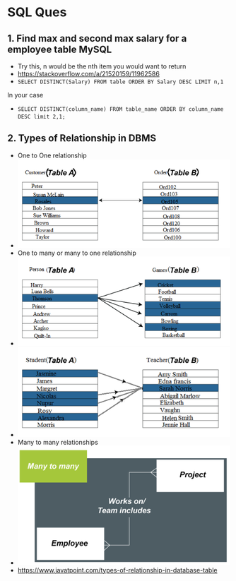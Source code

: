 # SQL Ques
## 1. Find max and second max salary for a employee table MySQL
- Try this, n would be the nth item you would want to return
- https://stackoverflow.com/a/21520159/11962586
- ```SELECT DISTINCT(Salary) FROM table ORDER BY Salary DESC LIMIT n,1```

In your case
- ```SELECT DISTINCT(column_name) FROM table_name ORDER BY column_name DESC limit 2,1;```

## 2. Types of Relationship in DBMS
- One to One relationship
- ![img_2.png](img_2.png)
- One to many or many to one relationship
- ![img_3.png](img_3.png)
- ![img_4.png](img_4.png)
- Many to many relationships
- ![img_5.png](img_5.png)
- https://www.javatpoint.com/types-of-relationship-in-database-table






